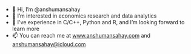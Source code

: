 - 👋 Hi, I’m @anshumansahay
- 👀 I’m interested in economics research and data analytics
- 🌱 I've experience in C/C++, Python and R, and I’m looking forward to learn more
- 📫 You can reach me at www.anshumansahay.com and anshumansahay@icloud.com

<!---
anshumansahay/anshumansahay is a ✨ special ✨ repository because its `README.md` (this file) appears on your GitHub profile.
You can click the Preview link to take a look at your changes.
--->
